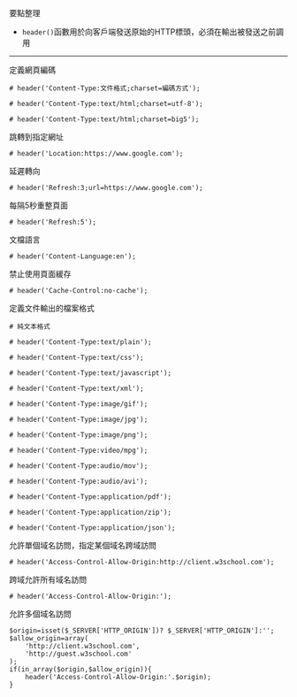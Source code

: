 要點整理
- `header()`函數用於向客戶端發送原始的HTTP標頭，必須在輸出被發送之前調用

---

定義網頁編碼
```
# header('Content-Type:文件格式;charset=編碼方式');

# header('Content-Type:text/html;charset=utf-8');

# header('Content-Type:text/html;charset=big5');
```

跳轉到指定網址
```
# header('Location:https://www.google.com');
```

延遲轉向
```
# header('Refresh:3;url=https://www.google.com');
```

每隔5秒重整頁面
```
# header('Refresh:5');
```

文檔語言
```
# header('Content-Language:en');
```

禁止使用頁面緩存
```
# header('Cache-Control:no-cache');
```

定義文件輸出的檔案格式
```
# 純文本格式

# header('Content-Type:text/plain');

# header('Content-Type:text/css');

# header('Content-Type:text/javascript');

# header('Content-Type:text/xml');

# header('Content-Type:image/gif');

# header('Content-Type:image/jpg');

# header('Content-Type:image/png');

# header('Content-Type:video/mpg');

# header('Content-Type:audio/mov');

# header('Content-Type:audio/avi');

# header('Content-Type:application/pdf');

# header('Content-Type:application/zip');

# header('Content-Type:application/json');
```

允許單個域名訪問，指定某個域名跨域訪問
```
# header('Access-Control-Allow-Origin:http://client.w3school.com');
```

跨域允許所有域名訪問
```
# header('Access-Control-Allow-Origin:');
```

允許多個域名訪問
```
$origin=isset($_SERVER['HTTP_ORIGIN'])? $_SERVER['HTTP_ORIGIN']:'';
$allow_origin=array(
	'http://client.w3school.com',
	'http://guest.w3school.com'
);
if(in_array($origin,$allow_origin)){
	header('Access-Control-Allow-Origin:'.$origin);
}	
```